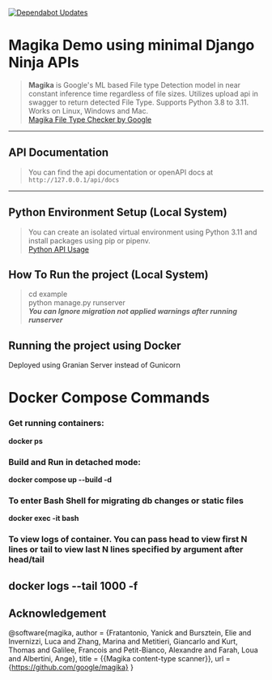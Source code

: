 [![Dependabot Updates](https://github.com/vasudev-gm/magika_demo/actions/workflows/dependabot/dependabot-updates/badge.svg?branch=master)](https://github.com/vasudev-gm/magika_demo/actions/workflows/dependabot/dependabot-updates)

# Magika Demo using minimal Django Ninja APIs
>
> **Magika** is Google's ML based File type Detection model in near constant inference time regardless of file sizes.
Utilizes upload api in swagger to return detected File Type. Supports Python 3.8 to 3.11. Works on Linux, Windows and Mac.\
[Magika File Type Checker by Google](https://github.com/google/magika)
---

## API Documentation
>
> You can find the api documentation or openAPI docs at `http://127.0.0.1/api/docs`
---

## Python Environment Setup (Local System)
>
> You can create an isolated virtual environment using Python 3.11 and install packages using pip
or pipenv.\
[Python API Usage](https://pypi.org/project/magika/)

## How To Run the project (Local System)
>
> cd example\
> python manage.py runserver\
***You can Ignore migration not applied warnings after running runserver***

## Running the project using Docker

Deployed using Granian Server instead of Gunicorn

# Docker Compose Commands

### Get running containers:

**docker ps**

### Build and Run in detached mode:

**docker compose up --build -d**

### To enter Bash Shell for migrating db changes or static files

**docker exec -it <container id from docker ps> bash**

### To view logs of container. You can pass head to view first N lines or tail to view last N lines specified by argument after head/tail

**docker logs --tail 1000 -f <container id from docker ps>**
---

## Acknowledgement

@software{magika,
author = {Fratantonio, Yanick and Bursztein, Elie and Invernizzi, Luca and Zhang, Marina and Metitieri, Giancarlo and Kurt, Thomas and Galilee, Francois and Petit-Bianco, Alexandre and Farah, Loua and Albertini, Ange},
title = {{Magika content-type scanner}},
url = {https://github.com/google/magika}
}
